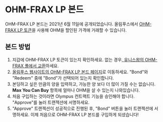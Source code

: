 # OHM-FRAX LP 본드

OHM-FRAX LP 본드는 2021년 6월 11일에 공개되었습니다. 올림푸스에서 [OHM-FRAX LP 토큰](https://v2.info.uniswap.org/pair/0x2dce0dda1c2f98e0f171de8333c3c6fe1bbf4877)을 사용해 OHM을 할인된 가격애 거래할 수 있습니다.

## 본드 방법

1. 지갑에 OHM-FRAX LP 토큰이 있는지 확인하세요. 없는 경우,[ 유니스왑의 OHM-FRAX 풀에서  교환](https://v2.info.uniswap.org/pair/0x2dce0dda1c2f98e0f171de8333c3c6fe1bbf4877)하세요.
2. [올림푸스 웹사이트의 OHM-FRAX LP 본드 페이지](https://app.olympusdao.finance/#/bonds/ohm_frax_lp)로 이동하세요. "Bond"와 "Redeem" 중에 "Bond"가 선택되어 있는지 확인합니다.
3. 본딩하고 싶은 만큼의 양을 입력하고, 가능한 양 보다 더 많이 가질 수는 없습니다. **Max You Can Buy** 항목에 얼마나 OHM을 살 수 있는지 나와있습니다.
4. 처음 구입하는 것이라면 Olympus 컨트랙트 기능을 승인해야 합니다. "Approve"를 눌러 트랜젝션에 서명하세요.
5. "Approve" 트랜젝션이 성공적으로 진행된 후, "Bond" 버튼을 눌러 트랜젝션에 서명하세요. 이제 처음으로 OHM-FRAX LP 본드를 구입하게 되셨습니다!

